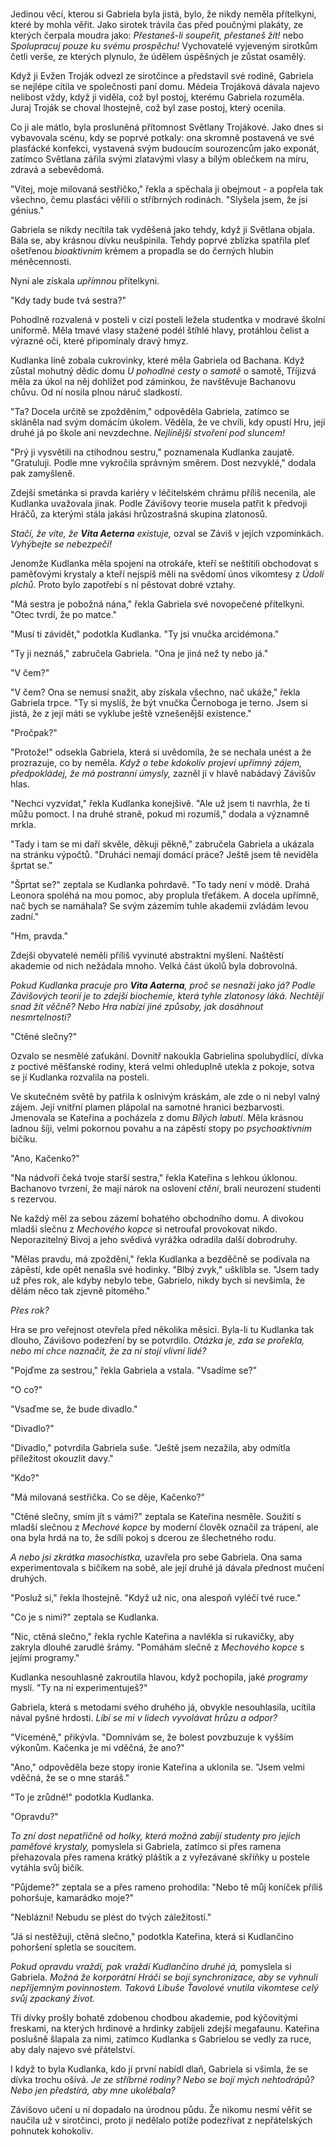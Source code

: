 #

Jedinou věcí, kterou si Gabriela byla jistá, bylo, že nikdy neměla přítelkyni, které by mohla věřit. Jako sirotek trávila čas před poučnými plakáty, ze kterých čerpala moudra jako: *Přestaneš-li soupeřit, přestaneš žít!* nebo *Spolupracuj pouze ku svému prospěchu!* Vychovatelé vyjeveným sirotkům četli verše, ze kterých plynulo, že údělem úspěšných je zůstat osamělý.

Když ji Evžen Troják odvezl ze sirotčince a představil své rodině, Gabriela se nejlépe cítila ve společnosti paní domu. Médeia Trojáková dávala najevo nelibost vždy, když ji viděla, což byl postoj, kterému Gabriela rozuměla. Juraj Troják se choval lhostejně, což byl zase postoj, který ocenila.

Co ji ale mátlo, byla prosluněná přítomnost Světlany Trojákové. Jako dnes si vybavovala scénu, kdy se poprvé potkaly: ona skromně postavená ve své plasťácké konfekci, vystavená svým budoucím sourozencům jako exponát, zatímco Světlana zářila svými zlatavými vlasy a bílým oblečkem na míru, zdravá a sebevědomá.

"Vítej, moje milovaná sestřičko," řekla a spěchala ji obejmout - a popřela tak všechno, čemu plasťáci věřili o stříbrných rodinách. "Slyšela jsem, že jsi génius."

Gabriela se nikdy necítila tak vyděšená jako tehdy, když ji Světlana objala. Bála se, aby krásnou dívku neušpinila. Tehdy poprvé zblízka spatřila pleť ošetřenou *bioaktivním* krémem a propadla se do černých hlubin méněcennosti.

Nyní ale získala *upřímnou* přítelkyni.

"Kdy tady bude tvá sestra?"

Pohodlně rozvalená v posteli v cizí posteli ležela studentka v modravé školní uniformě. Měla tmavé vlasy stažené podél štíhlé hlavy, protáhlou čelist a výrazné oči, které připomínaly dravý hmyz.

Kudlanka líně zobala cukrovinky, které měla Gabriela od Bachana. Když zůstal mohutný dědic domu *U pohodlné cesty o samotě* o samotě, Tříjizvá měla za úkol na něj dohlížet pod záminkou, že navštěvuje Bachanovu chůvu. Od ní nosila plnou náruč sladkostí.

"Ta? Docela určitě se zpožděním," odpověděla Gabriela, zatímco se skláněla nad svým domácím úkolem. Věděla, že ve chvíli, kdy opustí Hru, její druhé já po škole ani nevzdechne. *Nejlínější stvoření pod sluncem!*

"Prý ji vysvětili na ctihodnou sestru," poznamenala Kudlanka zaujatě. "Gratuluji. Podle mne vykročila správným směrem. Dost nezvyklé," dodala pak zamyšleně.

Zdejší smetánka si pravda kariéry v léčitelském chrámu příliš necenila, ale Kudlanka uvažovala jinak. Podle Závišovy teorie musela patřit k předvoji Hráčů, za kterými stála jakási hrůzostrašná skupina zlatonosů.

*Stačí, že víte, že **Vita Aeterna** existuje,* ozval se Záviš v jejích vzpomínkách. *Vyhýbejte se nebezpečí!*

Jenomže Kudlanka měla spojení na otrokáře, kteří se neštítili obchodovat s paměťovými krystaly a kteří nejspíš měli na svědomí únos vikomtesy z *Údolí plchů*. Proto bylo zapotřebí s ní pěstovat dobré vztahy.

"Má sestra je pobožná nána," řekla Gabriela své novopečené přítelkyni. "Otec tvrdí, že po matce."

"Musí ti závidět," podotkla Kudlanka. "Ty jsi vnučka arcidémona."

"Ty ji neznáš," zabručela Gabriela. "Ona je jiná než ty nebo já."

"V čem?"

"V čem? Ona se nemusí snažit, aby získala všechno, nač ukáže," řekla Gabriela trpce. "Ty si myslíš, že být vnučka Černoboga je terno. Jsem si jistá, že z její máti se vyklube ještě vznešenější existence."

"Pročpak?"

"Protože!" odsekla Gabriela, která si uvědomila, že se nechala unést a že prozrazuje, co by neměla. *Když o tebe kdokoliv projeví upřímný zájem, předpokládej, že má postranní úmysly,* zazněl jí v hlavě nabádavý Závišův hlas.

"Nechci vyzvídat," řekla Kudlanka konejšivě. "Ale už jsem ti navrhla, že ti můžu pomoct. I na druhé straně, pokud mi rozumíš," dodala a významně mrkla.

"Tady i tam se mi daří skvěle, děkuji pěkně," zabručela Gabriela a ukázala na stránku výpočtů. "Druháci nemají domácí práce? Ještě jsem tě neviděla šprtat se."

"Šprtat se?" zeptala se Kudlanka pohrdavě. "To tady není v módě. Drahá Leonora spoléhá na mou pomoc, aby proplula třeťákem. A docela upřímně, nač bych se namáhala? Se svým zázemím tuhle akademii zvládám levou zadní."

"Hm, pravda."

Zdejší obyvatelé neměli příliš vyvinuté abstraktní myšlení. Naštěstí akademie od nich nežádala mnoho. Velká část úkolů byla dobrovolná.

*Pokud Kudlanka pracuje pro **Vita Aaterna**, proč se nesnaží jako já? Podle Závišových teorií je to zdejší biochemie, která tyhle zlatonosy láká. Nechtějí snad žít věčně? Nebo Hra nabízí jiné způsoby, jak dosáhnout nesmrtelnosti?*

"Ctěné slečny?"

Ozvalo se nesmělé zaťukání. Dovnitř nakoukla Gabrielina spolubydlící, dívka z poctivé měšťanské rodiny, která velmi ohleduplně utekla z pokoje, sotva se jí Kudlanka rozvalila na posteli.

Ve skutečném světě by patřila k oslnivým kráskám, ale zde o ni nebyl valný zájem. Její vnitřní plamen plápolal na samotné hranici bezbarvosti. Jmenovala se Kateřina a pocházela z domu *Bílých labutí*. Měla krásnou ladnou šíji, velmi pokornou povahu a na zápěstí stopy po *psychoaktivním* bičíku.

"Ano, Kačenko?"

"Na nádvoří čeká tvoje starší sestra," řekla Kateřina s lehkou úklonou. Bachanovo tvrzení, že mají nárok na oslovení *ctění*, brali neurození studenti s rezervou.

Ne každý měl za sebou zázemí bohatého obchodního domu. A divokou mladší slečnu z *Mechového kopce* si netroufal provokovat nikdo. Neporazitelný Bivoj a jeho svědivá vyrážka odradila další dobrodruhy.

"Mělas pravdu, má zpoždění," řekla Kudlanka a bezděčně se podívala na zápěstí, kde opět nenašla své hodinky. "Blbý zvyk," ušklíbla se. "Jsem tady už přes rok, ale kdyby nebylo tebe, Gabrielo, nikdy bych si nevšimla, že dělám něco tak zjevně pitomého."

*Přes rok?*

Hra se pro veřejnost otevřela před několika měsíci. Byla-li tu Kudlanka tak dlouho, Závišovo podezření by se potvrdilo. *Otázka je, zda se prořekla, nebo mi chce naznačit, že za ní stojí vlivní lidé?*

"Pojďme za sestrou," řekla Gabriela a vstala. "Vsadíme se?"

"O co?"

"Vsaďme se, že bude divadlo."

"Divadlo?"

"Divadlo," potvrdila Gabriela suše. "Ještě jsem nezažila, aby odmítla příležitost okouzlit davy."

"Kdo?"

"Má milovaná sestřička. Co se děje, Kačenko?"

"Ctěné slečny, smím jít s vámi?" zeptala se Kateřina nesměle. Soužití s mladší slečnou z *Mechové kopce* by moderní člověk označil za trápení, ale ona byla hrdá na to, že sdílí pokoj s dcerou ze šlechetného rodu.

*A nebo jsi zkrátka masochistka,* uzavřela pro sebe Gabriela. Ona sama experimentovala s bičíkem na sobě, ale její druhé já dávala přednost mučení druhých.

"Posluž si," řekla lhostejně. "Když už nic, ona alespoň vyléčí tvé ruce."

"Co je s nimi?" zeptala se Kudlanka.

"Nic, ctěná slečno," řekla rychle Kateřina a navlékla si rukavičky, aby zakryla dlouhé zarudlé šrámy. "Pomáhám slečně z *Mechového kopce* s jejími programy."

Kudlanka nesouhlasně zakroutila hlavou, když pochopila, jaké *programy* myslí. "Ty na ní experimentuješ?"

Gabriela, která s metodami svého druhého já, obvykle nesouhlasila, ucítila nával pyšné hrdosti. *Líbí se mi v lidech vyvolávat hrůzu a odpor?*

"Víceméně," přikývla. "Domnívám se, že bolest povzbuzuje k vyšším výkonům. Kačenka je mi vděčná, že ano?"

"Ano," odpověděla beze stopy ironie Kateřina a uklonila se. "Jsem velmi vděčná, že se o mne staráš."

"To je zrůdné!" podotkla Kudlanka.

"Opravdu?"

*To zní dost nepatřičně od holky, která možná zabíjí studenty pro jejich paměťové krystaly,* pomyslela si Gabriela, zatímco si přes ramena přehazovala přes ramena krátký pláštík a z vyřezávané skříňky u postele vytáhla svůj bičík. 

"Půjdeme?" zeptala se a přes rameno prohodila: "Nebo tě můj koníček příliš pohoršuje, kamarádko moje?"

"Neblázni! Nebudu se plést do tvých záležitostí."

"Já si nestěžuji, ctěná slečno," podotkla Kateřina, která si Kudlančino pohoršení spletla se soucitem.

*Pokud opravdu vraždí, pak vraždí Kudlančino druhé já,* pomyslela si Gabriela. *Možná že korporátní Hráči se bojí synchronizace, aby se vyhnuli nepříjemným povinnostem. Taková Libuše Ťavolové vnutila vikomtese celý svůj zpackaný život.*

Tři dívky prošly bohatě zdobenou chodbou akademie, pod kýčovitými freskami, na kterých hrdinové a hrdinky zabíjeli zdejší megafaunu. Kateřina poslušně šlapala za nimi, zatímco Kudlanka s Gabrielou se vedly za ruce, aby daly najevo své přátelství.

I když to byla Kudlanka, kdo jí první nabídl dlaň, Gabriela si všimla, že se dívka trochu ošívá. *Je ze stříbrné rodiny? Nebo se bojí mých nehtodrápů? Nebo jen předstírá, aby mne ukolébala?*

Závišovo učení u ní dopadalo na úrodnou půdu. Že nikomu nesmí věřit se naučila už v sirotčinci, proto jí nedělalo potíže podezřívat z nepřátelských pohnutek kohokoliv.